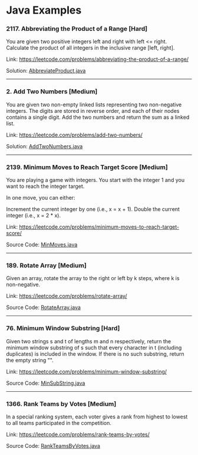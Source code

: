 # Java Examples

### 2117. Abbreviating the Product of a Range [Hard]

You are given two positive integers left and right with left <= right.    
Calculate the product of all integers in the inclusive range [left, right].

Link: https://leetcode.com/problems/abbreviating-the-product-of-a-range/

Solution: [AbbreviateProduct.java](examples/src/main/java/com/six311/leetcode/AbbreviateProduct.java)

<hr/> 

### 2. Add Two Numbers [Medium]

You are given two non-empty linked lists representing two non-negative integers. 
The digits are stored in reverse order, and each of their nodes contains a single digit. Add the two numbers and return the sum as a linked list.

Link: https://leetcode.com/problems/add-two-numbers/

Solution: [AddTwoNumbers.java](examples/src/main/java/com/six311/leetcode/AddTwoNumbers.java)

<hr/>

### 2139. Minimum Moves to Reach Target Score [Medium]

You are playing a game with integers. You start with the integer 1 and you want to reach the integer target.

In one move, you can either:

Increment the current integer by one (i.e., x = x + 1).
Double the current integer (i.e., x = 2 * x).

Link: https://leetcode.com/problems/minimum-moves-to-reach-target-score/

Source Code: [MinMoves.java](examples/src/main/java/com/six311/leetcode/MinMoves.java)

<hr/>

### 189. Rotate Array [Medium]

Given an array, rotate the array to the right or left by k steps, where k is non-negative.

Link: https://leetcode.com/problems/rotate-array/

Source Code: [RotateArray.java](examples/src/main/java/com/six311/leetcode/RotateArray.java)

<hr/> 

### 76. Minimum Window Substring [Hard]

Given two strings s and t of lengths m and n respectively, return the minimum 
window substring of s such that every character in t (including duplicates) is included in the window. If there is no such substring, return the empty string "".

Link: https://leetcode.com/problems/minimum-window-substring/

Source Code: [MinSubString.java](examples/src/main/java/com/six311/leetcode/mw/MinSubString.java)

<hr/> 

### 1366. Rank Teams by Votes [Medium]

In a special ranking system, each voter gives a rank from highest to lowest to all 
teams participated in the competition.

Link: https://leetcode.com/problems/rank-teams-by-votes/

Source Code: [RankTeamsByVotes.java](examples/src/main/java/com/six311/leetcode/rt/RankTeamsByVotes.java)

